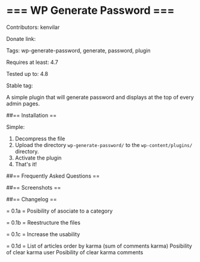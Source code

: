 # === WP Generate Password ===
Contributors: kenvilar

Donate link: 

Tags: wp-generate-password, generate, password, plugin

Requires at least: 4.7

Tested up to: 4.8

Stable tag:

A simple plugin that will generate password and displays at the top of every admin pages.


##== Installation ==

Simple:

1. Decompress the file
2. Upload the directory `wp-generate-password/` to the `wp-content/plugins/` directory.
3. Activate the plugin
4. That's it!

##== Frequently Asked Questions ==

##== Screenshots ==

##== Changelog ==

= 0.1a =
 Posibility of asociate to a category

= 0.1b =
 Reestructure the files

= 0.1c =
 Increase the usability

= 0.1d = 
 List of articles order by karma (sum of comments karma)
 Posibility of clear karma user
 Posibility of clear karma comments
